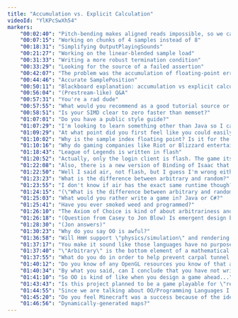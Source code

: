 ```yaml
---
title: "Accumulation vs. Explicit Calculation"
videoId: "YlKPcSwXh54"
markers:
    "00:02:40": "Pitch-bending makes aligned reads impossible, so we can support looping sounds, after all"
    "00:07:15": "Working on chunks of 4 samples instead of 8"
    "00:18:31": "Simplifying OutputPlayingSounds"
    "00:21:27": "Working on the linear-blended sample load"
    "00:31:33": "Writing a more robust termination condition"
    "00:33:29": "Looking for the source of a failed assertion"
    "00:42:07": "The problem was the accumulation of floating-point error while fetching samples"
    "00:44:46": "Accurate SamplePosition"
    "00:50:11": "Blackboard explanation: accumulation vs explicit calculation"
    "00:56:04": "(Prestream-like) Q&A"
    "00:57:31": "You're a rad dude"
    "00:57:55": "What would you recommend as a good tutorial source or area to learn how to code"
    "00:58:51": "Is your SIMD clear to zero faster than memset?"
    "01:07:01": "Do you have a public style guide?"
    "01:07:29": "I'm looking to learn something other than Java so I can have diverse knowledge. Any recommendations on how to go about doing that?"
    "01:09:29": "At what point did you first feel like you could easily write software independently?"
    "01:10:02": "Why is the sample index floating point? Is it for the pitch shifting?"
    "01:10:16": "Why do gaming companies like Riot or Blizzard entertainment use C++ over all the rest of programming languages?"
    "01:18:43": "League of Legends is written in flash"
    "01:20:52": "Actually, only the login client is flash. The game itself is C++."
    "01:22:08": "Also, there is a new version of Binding of Isaac that is non-flash"
    "01:22:50": "Well I said air, not flash, but I guess I'm wrong either way?"
    "01:23:23": "What is the difference between arbitrary and random?"
    "01:23:55": "I don't know if air has the exact same runtime though? I've worked with air/flex and it's definitely the same API, but I don't know about the runtime"
    "01:24:15": "(\"What is the difference between arbitrary and random?\" followup) in the mathematical sense"
    "01:25:03": "What would you rather write a game in? Java or C#?"
    "01:25:41": "Have you ever smoked weed and programmed?"
    "01:26:10": "The Axiom of Choice is kind of about arbitrariness and is kind of controversial"
    "01:26:18": "(Question from Casey to Jon Blow) Is emergent design bad?"
    "01:28:30": "(Jon answers)"
    "01:30:23": "Why do you say OO is awful?"
    "01:36:58": "Will HmH support \"physics/simulation\" and rendering in different threads?"
    "01:37:17": "You make it sound like those languages have no purpose. They're great for other things than game dev"
    "01:37:40": "\"Arbitrary\" is the bottom element of a mathematical lattice. See http://www.azulsystems.com/blog/cliff/2012-02-12-too-much-theory for details"
    "01:37:55": "What do you do in order to help prevent carpal tunnel syndrome? Does it get real bad? Anything in particular you try and avoid?"
    "01:40:12": "Do you know of any OpenGL resources you know of that actually explain why they do what they are doing"
    "01:40:34": "By what you said, can I conclude that you have not written a Game Design Document?"
    "01:41:10": "So OO is kind of like when you design a game ahead..."
    "01:43:43": "Is this project planned to be a game playable for \"real\" or more like \"How I create games\"?"
    "01:44:55": "Since we are talking about OO/Programming Languages I must ask, how do you feel about Perl?"
    "01:45:20": "Do you feel Minecraft was a success because of the idea rather than the execution for the first time ever?"
    "01:46:56": "Dynamically-generated maps?"
---
```

